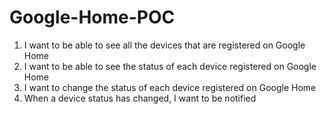 # Google-Home-POC

1. I want to be able to see all the devices that are registered on Google Home 
2. I want to be able to see the status of each device registered on Google Home 
3. I want to change the status of each device registered on Google Home 
4. When a device status has changed, I want to be notified

